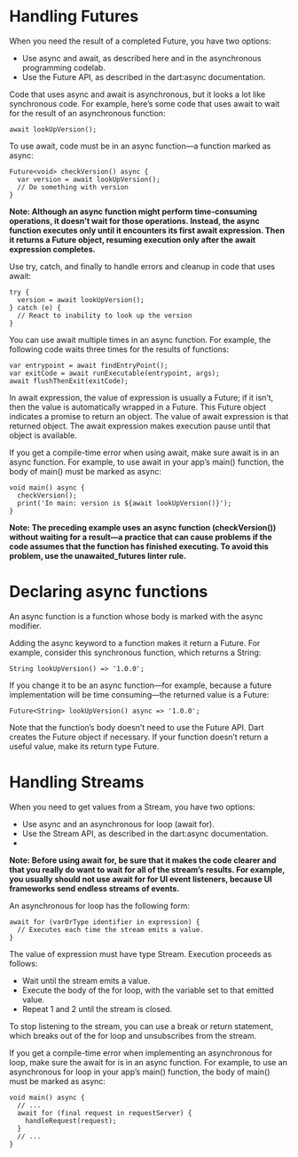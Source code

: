 # Handling Futures
When you need the result of a completed Future, you have two options:
* Use async and await, as described here and in the asynchronous programming codelab.
* Use the Future API, as described in the dart:async documentation.

Code that uses async and await is asynchronous, but it looks a lot like synchronous code. For example, here’s some code that uses await to wait for the result of an asynchronous function:
```
await lookUpVersion();
```
To use await, code must be in an async function—a function marked as async:
```
Future<void> checkVersion() async {
  var version = await lookUpVersion();
  // Do something with version
}
```
**Note: Although an async function might perform time-consuming operations, it doesn’t wait for those operations. Instead, the async function executes only until it encounters its first await expression. Then it returns a Future object, resuming execution only after the await expression completes.**

Use try, catch, and finally to handle errors and cleanup in code that uses await:
```
try {
  version = await lookUpVersion();
} catch (e) {
  // React to inability to look up the version
}
```
You can use await multiple times in an async function. For example, the following code waits three times for the results of functions:
```
var entrypoint = await findEntryPoint();
var exitCode = await runExecutable(entrypoint, args);
await flushThenExit(exitCode);
```
In await expression, the value of expression is usually a Future; if it isn’t, then the value is automatically wrapped in a Future. This Future object indicates a promise to return an object. The value of await expression is that returned object. The await expression makes execution pause until that object is available.

If you get a compile-time error when using await, make sure await is in an async function. For example, to use await in your app’s main() function, the body of main() must be marked as async:
```
void main() async {
  checkVersion();
  print('In main: version is ${await lookUpVersion()}');
}
```
**Note: The preceding example uses an async function (checkVersion()) without waiting for a result—a practice that can cause problems if the code assumes that the function has finished executing. To avoid this problem, use the unawaited_futures linter rule.**

# Declaring async functions
An async function is a function whose body is marked with the async modifier.

Adding the async keyword to a function makes it return a Future. For example, consider this synchronous function, which returns a String:
```
String lookUpVersion() => '1.0.0';
```
If you change it to be an async function—for example, because a future implementation will be time consuming—the returned value is a Future:
```
Future<String> lookUpVersion() async => '1.0.0';
```
Note that the function’s body doesn’t need to use the Future API. Dart creates the Future object if necessary. If your function doesn’t return a useful value, make its return type Future<void>.

# Handling Streams
When you need to get values from a Stream, you have two options:
* Use async and an asynchronous for loop (await for).
* Use the Stream API, as described in the dart:async documentation.
* 
**Note: Before using await for, be sure that it makes the code clearer and that you really do want to wait for all of the stream’s results. For example, you usually should not use await for for UI event listeners, because UI frameworks send endless streams of events.**

An asynchronous for loop has the following form:
```
await for (varOrType identifier in expression) {
  // Executes each time the stream emits a value.
}
```
The value of expression must have type Stream. Execution proceeds as follows:
* Wait until the stream emits a value.
* Execute the body of the for loop, with the variable set to that emitted value.
* Repeat 1 and 2 until the stream is closed.

To stop listening to the stream, you can use a break or return statement, which breaks out of the for loop and unsubscribes from the stream.

If you get a compile-time error when implementing an asynchronous for loop, make sure the await for is in an async function. For example, to use an asynchronous for loop in your app’s main() function, the body of main() must be marked as async:
```
void main() async {
  // ...
  await for (final request in requestServer) {
    handleRequest(request);
  }
  // ...
}
```